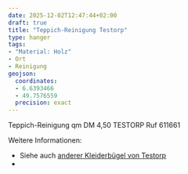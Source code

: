 ```yaml
---
date: 2025-12-02T12:47:44+02:00
draft: true
title: "Teppich-Reinigung Testorp"
type: hanger
tags:
- "Material: Holz"
- Ort
- Reinigung
geojson:
  coordinates:
  - 6.6393466
  - 49.7576559
  precision: exact
---
```

Teppich-Reinigung qm DM 4,50 TESTORP Ruf 611661

<div class="notes">
Weitere Informationen:
<ul>
<li>Siehe auch <a href="/post/67">anderer Kleiderbügel von Testorp</a></li>
<li><a href=""></a></li>
</ul>
</div>
